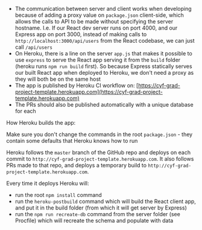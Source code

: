 
- The communication between server and client works when developing because of adding a proxy value on `package.json` client-side, which allows the calls to API to be made without specifying the server hostname. I.e. If our React dev server runs on port 4000, and our Express app on port 3000, instead of making calls to `http://localhost:3000/api/users` from the React codebase, we can just call `/api/users`
- On Heroku, there is a line on the server `app.js` that makes it possible to use `express` to serve the React app serving it from the `build` folder (heroku runs `npm run build` first). So because Express statically serves our built React app when deployed to Heroku, we don't need a proxy as they will both be on the same host
- The app is published by Heroku CI workflow on: [https://cyf-grad-project-template.herokuapp.com](https://cyf-grad-project-template.herokuapp.com)
- The PRs should also be published automatically with a unique database for each

How Heroku builds the app:

Make sure you don't change the commands in the root `package.json` - they contain some defaults that Heroku knows how to run

Heroku follows the `master` branch of the GitHub repo and deploys on each commit to `http://cyf-grad-project-template.herokuapp.com`.
It also follows PRs made to that repo, and deploys a temporary build to `http://cyf-grad-project-template.herokuapp.com`.

Every time it deploys Heroku will:
- run the root `npm install` command
- run the `heroku-postbuild` command which will build the React client app, and put it in the build folder (from which it will get server by Express)
- run the `npm run recreate-db` command from the server folder (see Procfile) which will recreate the schema and populate with data

